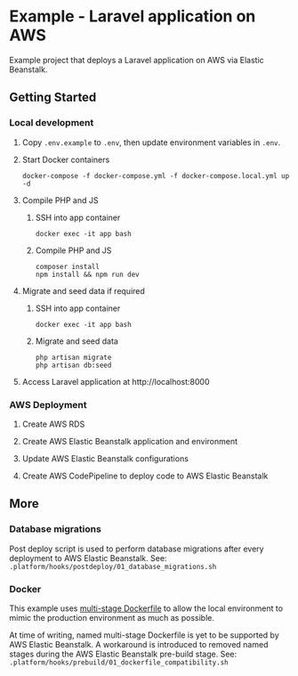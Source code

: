 # Example - Laravel application on AWS

Example project that deploys a Laravel application on AWS via Elastic Beanstalk.

## Getting Started

### Local development

1. Copy `.env.example` to `.env`, then update environment variables in `.env`.

2. Start Docker containers

    `docker-compose -f docker-compose.yml -f docker-compose.local.yml up -d`

3. Compile PHP and JS

    1. SSH into app container

        `docker exec -it app bash`

    2. Compile PHP and JS

        ```
        composer install
        npm install && npm run dev
        ```

4. Migrate and seed data if required

    1. SSH into app container

        `docker exec -it app bash`

    2. Migrate and seed data

        ```
        php artisan migrate
        php artisan db:seed
        ```

5. Access Laravel application at http://localhost:8000

### AWS Deployment

1. Create AWS RDS

2. Create AWS Elastic Beanstalk application and environment

3. Update AWS Elastic Beanstalk configurations

4. Create AWS CodePipeline to deploy code to AWS Elastic Beanstalk

## More

### Database migrations

Post deploy script is used to perform database migrations after every deployment to AWS Elastic Beanstalk. See: `.platform/hooks/postdeploy/01_database_migrations.sh`

### Docker

This example uses [multi-stage Dockerfile](https://docs.docker.com/develop/develop-images/multistage-build/) to allow the local environment to mimic the production environment as much as possible.

At time of writing, named multi-stage Dockerfile is yet to be supported by AWS Elastic Beanstalk. A workaround is introduced to removed named stages during the AWS Elastic Beanstalk pre-build stage. See: `.platform/hooks/prebuild/01_dockerfile_compatibility.sh`
